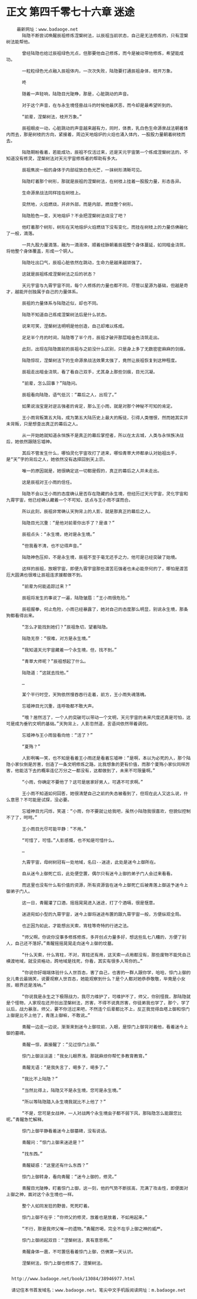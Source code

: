 # 正文 第四千零七十六章 迷途
        最新网址：www.badaoge.net
          陆隐不断尝试唤醒辰祖修炼涅槃树法，以辰祖当前状态，自己是无法修炼的，只有涅槃树法能帮他。
      
          曾经陆隐也给过辰祖绿色光点，但那要他自己修炼，而今是被动带他修炼，希望能成功。
      
          一粒粒绿色光点融入辰祖体内，一次次失败，陆隐要打通辰祖身体，枝开万象。
      
          咚
      
          随着一声轻响，陆隐目光陡睁，那是，心脏跳动的声音。
      
          对于这个声音，在与永生境怪兽战斗的时候他最厌恶，而今却是最希望听到的。
      
          “前辈，涅槃树法，枝开万象。”
      
          辰祖眼皮一动，心脏跳动的声音越来越有力，同时，体表，乳白色生命源泉战法朝着体内而去，那是树枝的方向，紧接着，周边天地熔炉的火焰也涌入体内，一股股力量朝着树枝而去。
      
          陆隐期盼看着，若能成功，辰祖不仅活过来，还是天元宇宙第一个练成涅槃树法的，不知道没有修灵，涅槃树法对天元宇宙修炼者的帮助有多大。
      
          辰祖焦炭一般的身体于内部绽放白色光芒，一抹树形清晰可见。
      
          陆隐盯着那个树形，那就是辰祖的涅槃树法，在树枝上挂着一股股力量，形态各异。
      
          生命源泉战法同样挂在树枝上。
      
          突然地，火焰燃烧，并非外部，而是内部，燃烧整个树形。
      
          陆隐脸色一变，天地熔炉？不会把涅槃树法烧没了吧？
      
          他盯着那个树形，树形在天地熔炉火焰燃烧下没有变化，而挂在树枝上的力量仿佛融化了一般，滴落。
      
          一共九股力量滴落，融为一滴液体，顺着经脉朝着辰祖整个身体蔓延，如同暗金浇筑，将他整个身体覆盖，形成一个铜人。
      
          陆隐吐出口气，辰祖心脏依然在跳动，生命力是越来越顽强了。
      
          这就是辰祖练成涅槃树法之后的状态？
      
          天元宇宙与九霄宇宙不同，每个人修炼的力量也都不同，尽管以星源为基础，但越是奇才，越能开创独属于自己的力量体系。
      
          辰祖的力量体系与陆隐近似，却也不同。
      
          陆隐不知道自己练成涅槃树法后是什么状态。
      
          说来可笑，涅槃树法明明是他创造，自己却难以练成。
      
          足足半个月的时间，陆隐等了半个月，辰祖才破开那层暗金色浇筑走出。
      
          此刻，出现在陆隐面前的辰祖与之前没什么区别，只是身上多了无数密密麻麻的剑痕。
      
          陆隐惊叹，涅槃树法下的生命源泉战法效果太强了，竟然让辰祖恢复到这种程度。
      
          辰祖走出暗金浇筑，看了看自己双手，尤其身上那些剑痕，目光沉凝。
      
          “前辈，怎么回事？”陆隐问。
      
          辰祖看向陆隐，语气低沉：“幕后之人，出现了。”
      
          如果说浊宝是对逆古强者的肯定，那么王小雨，就是对那个神秘不可知的肯定。
      
          王小雨背叛第五大陆，成为第五大陆历史上最大的叛徒，引得人类憎恨，然而她其实并未背叛，只是想查出真正的幕后之人。
      
          从一开始她就知道永恒族不是真正的幕后掌控者，所以在太古城，人类与永恒族决战后，她依然跟随忘墟神。
      
          其后不管发生什么，哪怕灵化宇宙攻打了进来，哪怕青草大师都承认对始祖出手，是“天”字的背后之人，她依然没有选择回到天上宗。
      
          唯一的原因就是，她很确定这一切都是假的，真正的幕后之人并未走出。
      
          这是辰祖对王小雨的信任。
      
          陆隐不会以王小雨的态度确认是否存在隐藏的永生境，但经历过天元宇宙，灵化宇宙和九霄宇宙，他已经确认藏着一个不可知，这点与王小雨不谋而合。
      
          所以此刻，辰祖非常确认天狗背上的人影，就是那真正的幕后之人。
      
          陆隐目光沉重：“是他对前辈你出手了？是谁？”
      
          辰祖点头：“永生境，绝对是永生境。”
      
          “但我看不清，也不记得声音。”
      
          陆隐神色压抑，不是永生境，辰祖不至于毫无还手之力，他可是已经突破了始境。
      
          这样的辰祖，放眼宇宙，即便九霄宇宙那些渡苦厄强者也未必能奈何的了，哪怕是渡苦厄大圆满也很难让辰祖连求援都做不到。
      
          “前辈为何能追踪过来？”
      
          辰祖将发生的事说了一遍，陆隐皱眉：“王小雨很危险。”
      
          辰祖握拳，何止危险，小雨已经暴露了，她对自己的态度那么明显，别说永生境，那条狗都看得出来。
      
          “怎么才能找到她们？”辰祖急切，望着陆隐。
      
          陆隐无奈：“很难，对方是永生境。”
      
          “我知道天元宇宙藏着一个永生境，但，找不到。”
      
          “青草大师呢？”辰祖想起了什么。
      
          陆隐道：“这就去找他。”
      
          …
      
          某个平行时空，天狗依然慢吞吞行走着，前方，王小雨失魂落魄。
      
          忘墟神目光沉重，连呼吸都不敢大声。
      
          “哦？居然活了，一个人的突破可以带动一个文明，天元宇宙的未来尺度还真是可怕，这可是成为垂钓文明的基础。”天狗背上，人影忽然道，言语间依然带着调侃。
      
          忘墟神与王小雨皆看向他：“活了？”
      
          “夏殇？”
      
          人影咧嘴一笑，也不知是看着王小雨还是看着忘墟神：“是啊，本以为必死的人，那个陆隐小家伙倒是厉害，创造了一条文明修炼之路，比我想象的更有价值，而那个夏殇小家伙同样厉害，他能活下去的概率连亿万分之一都没有，这都做到了，未来不可限量啊。”
      
          “小雨，你确定不要他了？这可是居家好男人，可遇不可求啊。”
      
          王小雨不知道如何回答，她很清楚自己之前的失态被看到了，但现在此人又这么说，什么意思？不可能是试探，没必要。
      
          忘墟神目光闪烁，笑道：“小雨，你不要就让给我吧，虽然小陆隐我很喜欢，但貌似控制不了了，呵呵。”
      
          王小雨目光尽可能平静：“不用。”
      
          “可惜了，可惜。”人影感慨，也不知是可惜什么。
      
          …
      
          九霄宇宙，母树树冠有一处地域，名曰--迷途，此处是迷今上御所在。
      
          自从迷今上御死亡后，此处便空置，偶尔只有迷今上御的弟子门人会过来看看。
      
          而这里也没有什么有价值的资源，所有资源皆在迷今上御死亡后被青莲上御送予迷今上御弟子门人。
      
          这一日，青醒灌了口酒，摇摇晃晃进入迷途，打了个酒嗝，很是惬意。
      
          迷途宛如小型的九霄宇宙，迷今上御将迷途布置的跟九霄宇宙一般，方便纵观全局。
      
          也正因为如此，才能想出天索，宵柱等奇特的行进之法。
      
          “师父啊，你说你没事多修炼修炼，多开创点力量多好，想这些乱七八糟的，方便了别人，自己还不落好。”青醒摇摇晃晃走向迷今上御的坟墓。
      
          “什么天索，什么宵柱，不对，宵柱还有用，这天索一点用都没有，那些废物不能凭自己横渡地域，就没资格动，跨地域是找死，你看，其实有很多人骂你的…”
      
          “你说你好端端体验什么人世百态，害了自己，也害的一群人跟你学，哈哈，惊门上御的女儿青云最搞笑，说要观察人世百态，她能观察到什么？是个人都对她恭恭敬敬，毕竟是小女孩，眼界还是浅呐。”
      
          “你说我是永生之下极限战力，我尽力维护了，可维护不了，师父，你别怪我，那陆隐就是个怪物，人家现在还开创出涅槃树法，厉害，不得不说真厉害，你徒弟我也学了，那个，学了以后，战力暴涨，师父，要不你活过来吧，不然连个后辈都比不上，反正我觉得血塔上御和惊门上御是比不上他了，青莲上御嘛，不敢说…”
      
          青醒一边走一边说，渐渐来到迷今上御坟前，入眼，是惊门上御背对着他，看着迷今上御的墓碑。
      
          青醒一惊，直接醒了：“见过惊门上御。”
      
          惊门上御淡淡道：“我女儿眼界浅，那就麻烦你帮忙多教育教育。”
      
          青醒无语：“是我失言了，喝多了，喝多了。”
      
          “我比不上陆隐？”
      
          “当然比得上，陆隐又不是永生境，您可是永生境。”
      
          “所以等陆隐踏入永生境我就比不上他了？”
      
          “不是，您可是女战神，一人对战两个永生境虫子都不弱下风，那陆隐怎么能跟您比呢。”青醒急忙解释。
      
          惊门上御平静看着迷今上御墓碑，没有说话。
      
          青醒问：“惊门上御来迷途是？”
      
          “找东西。”
      
          青醒疑惑：“这里还有什么东西？”
      
          惊门上御转身，看向青醒：“迷今上御的，修灵。”
      
          青醒目光陡睁，盯着惊门上御，这一刻，他的气势不断拔高，充满了攻击性，即便面对上御之神，面对这个永生境也一样。
      
          整个人如同发狂的野兽，死死盯着。
      
          惊门上御不在乎：“你师父的修灵，放着也是放着，不如用起来。”
      
          “不行，那是我师父唯一的遗物。”青醒厉喝，完全不在乎上御之神的威严。
      
          惊门上御闭起双目：“涅槃树法，真有意思啊。”
      
          青醒身体一震，不可置信看着惊门上御，仿佛第一天认识。
      
          涅槃树法，惊门上御也修炼了，涅槃树法。
      
      
      http://www.badaoge.net/book/13084/38946977.html
      
      请记住本书首发域名：www.badaoge.net。笔尖中文手机版阅读网址：m.badaoge.net